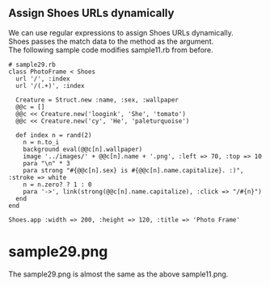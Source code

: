 Assign Shoes URLs dynamically
----------------------------

We can use regular expressions to assign Shoes URLs dynamically. <br>
Shoes passes the match data to the method as the argument.  <br>
The following sample code modifies sample11.rb from before. <br>

	# sample29.rb
	class PhotoFrame < Shoes
	  url '/', :index
	  url '/(.+)', :index
	
	  Creature = Struct.new :name, :sex, :wallpaper
	  @@c = []
	  @@c << Creature.new('loogink', 'She', 'tomato')
	  @@c << Creature.new('cy', 'He', 'paleturquoise')
	
	  def index n = rand(2)
	    n = n.to_i
	    background eval(@@c[n].wallpaper)
	    image '../images/' + @@c[n].name + '.png', :left => 70, :top => 10
	    para "\n" * 3
	    para strong "#{@@c[n].sex} is #{@@c[n].name.capitalize}. :)", :stroke => white
	    n = n.zero? ? 1 : 0
	    para '->', link(strong(@@c[n].name.capitalize), :click => "/#{n}")
	  end
	end
	
	Shoes.app :width => 200, :height => 120, :title => 'Photo Frame'

 # sample29.png <br>
The sample29.png is almost the same as the above sample11.png. <br>
